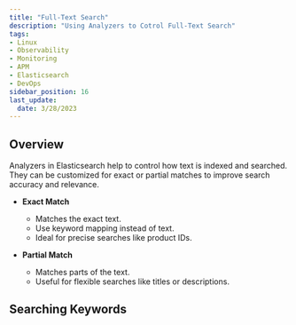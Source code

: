```yaml
---
title: "Full-Text Search"
description: "Using Analyzers to Cotrol Full-Text Search"
tags: 
- Linux
- Observability
- Monitoring 
- APM
- Elasticsearch
- DevOps
sidebar_position: 16
last_update:
  date: 3/28/2023
---
```


## Overview

Analyzers in Elasticsearch help to control how text is indexed and searched. They can be customized for exact or partial matches to improve search accuracy and relevance.

- **Exact Match**
    - Matches the exact text.
    - Use keyword mapping instead of text.
    - Ideal for precise searches like product IDs.

- **Partial Match**
    - Matches parts of the text.
    - Useful for flexible searches like titles or descriptions.

## Searching Keywords 

